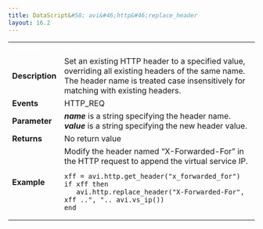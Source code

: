 ```yaml
---
title: DataScript&#58; avi&#46;http&#46;replace_header
layout: 16.2
---
```

<table class="table table-hover table table-bordered table-hover">  
<tbody>       
<tr>   
<td><font size="3" color="white"><strong>Function</strong></font></td>
<td><font color="white"><b>avi.http.replace_header( name, value )</b></font></td>
</tr>
<tr>   
<td><font size="3"><strong>Description</strong></font></td>
<td>Set an existing HTTP header to a specified value, overriding all existing headers of the same name. The header name is treated case insensitively for matching with existing headers.</td>
</tr>
<tr>   
<td><font size="3"><strong>Events</strong></font></td>
<td>HTTP_REQ</td>
</tr>
<tr>   
<td><font size="3"><strong>Parameter</strong></font></td>
<td><strong><em>name</em> </strong>is a string specifying the header name.<br> <em><strong>value</strong> </em>is a string specifying the new header value.</td>
</tr>
<tr>   
<td><font size="3"><strong>Returns</strong></font></td>
<td>No return value</td>
</tr>
<tr>   
<td><font size="3"><strong>Example</strong></font></td>
<td>Modify the header named “X-Forwarded-For” in the HTTP request to append the virtual service IP.<br> 
<!-- Crayon Syntax Highlighter v2.7.1 --> <pre><code class="language-lua">xff = avi.http.get_header("x_forwarded_for")
if xff then
   avi.http.replace_header("X-Forwarded-For", xff ..", ".. avi.vs_ip())
end</code></pre> 
<!-- [Format Time: 0.0022 seconds] --></td>
</tr>
</tbody>
</table> 